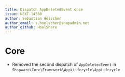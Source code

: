 ```yaml
---
title: Dispatch AppDeletedEvent once
issue: NEXT-14380
author: Sebastian Hölscher
author_email: s.hoelscher@snapadmin.net
author_github: HoelShare 
---
```

# Core
*  Removed the second dispatch of `AppDeletedEvent` in `Shopware\Core\Framework\App\Lifecycle\AppLifecycle`

